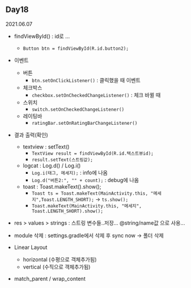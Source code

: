 ## Day18
2021.06.07

- findViewById() : id로 ...
  - `Button btn = findViewById(R.id.button2);`
- 이벤트
  - 버튼
    - `btn.setOnClickListener()` : 클릭했을 때 이벤트
  - 체크박스
    - `checkbox.setOnCheckedChangeListener()` : 체크 바뀔 때
  - 스위치
    - `switch.setOnCheckedChangeListener()`
  - 레이팅바
    - `ratingBar.setOnRatingBarChangeListener()`
- 결과 출력(확인)
  - textview : setText()
    - `TextView result = findViewById(R.id.텍스트뷰id);`
    - `result.setText(스트링값);`
  - logcat : Log.d() / Log.i()
    - `Log.i(태그, 메세지);` : info에 나옴
    - `Log.d("버튼2:", "" + count);` : debug에 나옴
  - toast : Toast.makeText().show();
    - `Toast ts = Toast.makeText(MainActivity.this, "메세지",Toast.LENGTH_SHORT);` -> `ts.show();`
    - `Toast.makeText(MainActivity.this, "메세지", Toast.LENGTH_SHORT).show();`
- res > values > strings : 스트링 변수들..저장... @string/name값 으로 사용...
- module 삭제 : settings.gradle에서 삭제 후 sync now -> 폴더 삭제
- Linear Layout
  - horizontal (수평으로 객체추가됨)
  - vertical (수직으로 객체추가됨)
  
- match_parent / wrap_content
